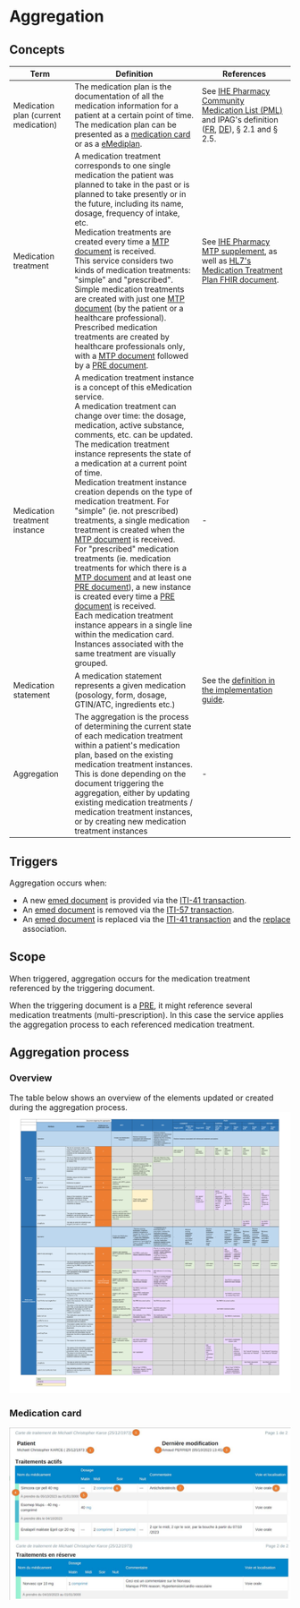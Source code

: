 # Aggregation
## Concepts
|Term|Definition|References|
|----|----------|----------|
|Medication plan (current medication)|The medication plan is the documentation of all the medication information for a patient at a certain point of time.<br/>The medication plan can be presented as a [medication card](https://github.com/ehealthsuisse/EPD-by-example/blob/main/files/MedicationCardDocument.md) or as a [eMediplan](https://emediplan.ch/).|See [IHE Pharmacy Community Medication List (PML)](https://www.ihe.net/uploadedFiles/Documents/Pharmacy/IHE_Pharmacy_Suppl_PML.pdf) and IPAG's definition ([FR](https://www.fmh.ch/files/pdf24/rapport-gtip-ipag-sur-la-cybermedication.pdf), [DE](https://www.fmh.ch/files/pdf24/ipag-bericht-emedikation.pdf)), § 2.1 and § 2.5.|
|Medication treatment|A medication treatment corresponds to one single medication the patient was planned to take in the past or is planned to take presently or in the future, including its name, dosage, frequency of intake, etc.<br/>Medication treatments are created every time a [MTP document](https://build.fhir.org/ig/CARA-ch/ch-emed-epr/document_mtp.html) is received.<br/> This service considers two kinds of medication treatments: "simple" and "prescribed".<br/> Simple medication treatments are created with just one [MTP document](https://build.fhir.org/ig/CARA-ch/ch-emed-epr/document_mtp.html) (by the patient or a healthcare professional).<br/> Prescribed medication treatments are created by healthcare professionals only, with a [MTP document](https://build.fhir.org/ig/CARA-ch/ch-emed-epr/document_mtp.html) followed by a [PRE document](https://build.fhir.org/ig/CARA-ch/ch-emed-epr/document_pre.html).|See [IHE Pharmacy MTP supplement](https://www.ihe.net/uploadedFiles/Documents/Pharmacy/IHE_Pharmacy_Suppl_MTP.pdf), as well as [HL7's Medication Treatment Plan FHIR document](https://build.fhir.org/ig/hl7ch/ch-emed//medication-treatment-plan-document.html).|
|Medication treatment instance|A medication treatment instance is a concept of this eMedication service.<br/>  A medication treatment can change over time: the dosage, medication, active substance, comments, etc. can be updated.<br/> The medication treatment instance represents the state of a medication at a current point of time. <br/>Medication treatment instance creation depends on the type of medication treatment. For "simple" (ie. not prescribed) treatments, a single medication treatment is created when the [MTP document](https://build.fhir.org/ig/CARA-ch/ch-emed-epr/document_mtp.html) is received. <br/> For "prescribed" medication treatments (ie. medication treatments for which there is a [MTP document](https://build.fhir.org/ig/CARA-ch/ch-emed-epr/document_mtp.html) and at least one  [PRE document](https://build.fhir.org/ig/CARA-ch/ch-emed-epr/document_pre.html)), a new instance is created every time a [PRE document](https://build.fhir.org/ig/CARA-ch/ch-emed-epr/document_pre.html) is received.<br/>Each medication treatment instance appears in a single line within the medication card. Instances associated with the same treatment are visually grouped.|-|
|Medication statement|A medication statement represents a given medication (posology, form, dosage, GTIN/ATC, ingredients etc.)|See the [definition in the implementation guide](https://build.fhir.org/ig/hl7ch/ch-emed//StructureDefinition-ch-emed-medicationstatement.html).|
|Aggregation|The aggregation is the process of determining the current state of each medication treatment within a patient's medication plan, based on the existing medication treatment instances.<br/>This is done depending on the document triggering the aggregation, either by updating existing medication treatments /  medication treatment instances, or by creating new medication treatment instances|-|

## Triggers
Aggregation occurs when:
* A new [emed document](../emed/index.md) is provided via the [ITI-41 transaction](../transactions/iti41.md).
* An [emed document](../emed/index.md) is removed via the [ITI-57 transaction](../transactions/iti57.md).
* An [emed document](../emed/index.md) is replaced via the [ITI-41 transaction](../transactions/iti41.md) and the [replace](https://profiles.ihe.net/ITI/TF/Volume3/ch-4.1.html#4.1.2.2) association.

## Scope
When triggered, aggregation occurs for the medication treatment referenced by the triggering document.

When the triggering document is a [PRE](https://build.fhir.org/ig/CARA-ch/ch-emed-epr/document_pre.html), it might reference several medication treatments (multi-prescription). In this case the service applies the aggregation process to each referenced medication treatment.

## Aggregation process
### Overview
The table below shows an overview of the elements updated or created during the aggregation process.
![aggregation](../assets/aggregation.svg)

### Medication card
![Medication card](../assets/medicationcard.jpg)